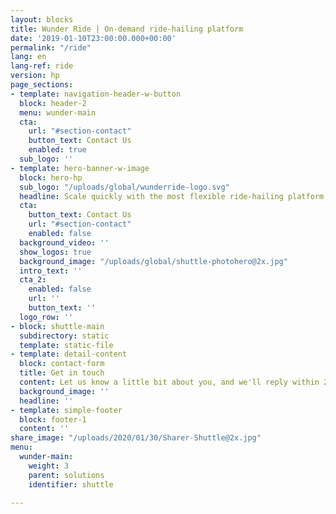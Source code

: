 ```yaml
---
layout: blocks
title: Wunder Ride | On-demand ride-hailing platform
date: '2019-01-10T23:00:00.000+00:00'
permalink: "/ride"
lang: en
lang-ref: ride
version: hp
page_sections:
- template: navigation-header-w-button
  block: header-2
  menu: wunder-main
  cta:
    url: "#section-contact"
    button_text: Contact Us
    enabled: true
  sub_logo: ''
- template: hero-banner-w-image
  block: hero-hp
  sub_logo: "/uploads/global/wunderride-logo.svg"
  headline: Scale quickly with the most flexible ride-hailing platform
  cta:
    button_text: Contact Us
    url: "#section-contact"
    enabled: false
  background_video: ''
  show_logos: true
  background_image: "/uploads/global/shuttle-photohero@2x.jpg"
  intro_text: ''
  cta_2:
    enabled: false
    url: ''
    button_text: ''
  logo_row: ''
- block: shuttle-main
  subdirectory: static
  template: static-file
- template: detail-content
  block: contact-form
  title: Get in touch
  content: Let us know a little bit about you, and we'll reply within 24 hours.
  background_image: ''
  headline: ''
- template: simple-footer
  block: footer-1
  content: ''
share_image: "/uploads/2020/01/30/Sharer-Shuttle@2x.jpg"
menu:
  wunder-main:
    weight: 3
    parent: solutions
    identifier: shuttle

---
```


